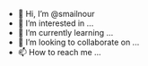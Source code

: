 - 👋 Hi, I’m @smailnour
- 👀 I’m interested in ...
- 🌱 I’m currently learning ...
- 💞️ I’m looking to collaborate on ...
- 📫 How to reach me ...

<!---
smailnour/smailnour is a ✨ special ✨ repository because its `README.md` (this file) appears on your GitHub profile.
You can click the Preview link to take a look at your changes.
--->
